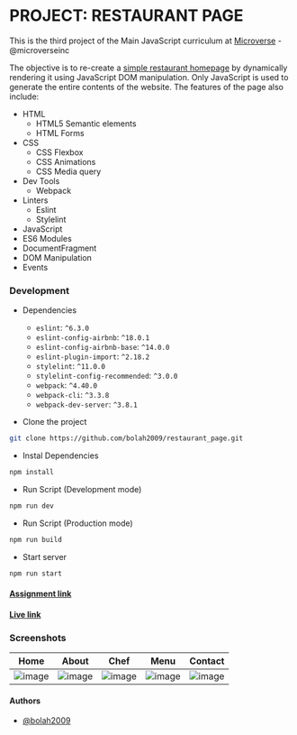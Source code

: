 # PROJECT: RESTAURANT PAGE

This is the third project of the Main JavaScript curriculum at [Microverse](https://www.microverse.org/) - @microverseinc

The objective is to re-create a [simple restaurant homepage](https://templatemo.com/tm-515-eatery) by dynamically rendering it using JavaScript DOM manipulation. Only JavaScript is used to generate the entire contents of the website. The features of the page also include:

- HTML
  - HTML5 Semantic elements
  - HTML Forms
- CSS
  - CSS Flexbox
  - CSS Animations
  - CSS Media query
- Dev Tools
  - Webpack
- Linters
  - Eslint
  - Stylelint
- JavaScript
- ES6 Modules
- DocumentFragment
- DOM Manipulation
- Events

### Development

- Dependencies

  - `eslint`: `^6.3.0`
  - `eslint-config-airbnb`: `^18.0.1`
  - `eslint-config-airbnb-base`: `^14.0.0`
  - `eslint-plugin-import`: `^2.18.2`
  - `stylelint`: `^11.0.0`
  - `stylelint-config-recommended`: `^3.0.0`
  - `webpack`: `^4.40.0`
  - `webpack-cli`: `^3.3.8`
  - `webpack-dev-server`: `^3.8.1`

- Clone the project

```bash
git clone https://github.com/bolah2009/restaurant_page.git

```

- Instal Dependencies

```bash
npm install
```

- Run Script (Development mode)

```bash
npm run dev
```

- Run Script (Production mode)

```bash
npm run build
```

- Start server

```bash
npm run start
```

#### [Assignment link](https://www.theodinproject.com/courses/javascript/lessons/restaurant-page)

#### [Live link](https://bolah-restaurant-page.netlify.com/)

### Screenshots

|                                                      Home                                                      |                                                     About                                                      |                                                      Chef                                                      |                                                      Menu                                                      |                                                    Contact                                                     |
| :------------------------------------------------------------------------------------------------------------: | :------------------------------------------------------------------------------------------------------------: | :------------------------------------------------------------------------------------------------------------: | :------------------------------------------------------------------------------------------------------------: | :------------------------------------------------------------------------------------------------------------: |
| ![image](https://user-images.githubusercontent.com/36057474/65425482-fb126400-de05-11e9-92db-e44c9e82a1b5.png) | ![image](https://user-images.githubusercontent.com/36057474/65425533-1b422300-de06-11e9-9333-20a5e5025eb6.png) | ![image](https://user-images.githubusercontent.com/36057474/65425577-32811080-de06-11e9-9b10-4db6204e038e.png) | ![image](https://user-images.githubusercontent.com/36057474/65425682-6eb47100-de06-11e9-868d-44a20a56b56f.png) | ![image](https://user-images.githubusercontent.com/36057474/65425893-fc905c00-de06-11e9-8c99-07ad286b1a49.png) |

#### Authors

- [@bolah2009](https://github.com/bolah2009/)
